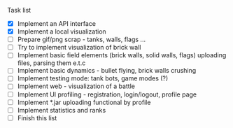 Task list

- [X] Implement an API interface
- [X] Implement a local visualization
- [ ] Prepare gif/png scrap - tanks, walls, flags ...
- [ ] Try to implement visualization of brick wall
- [ ] Implement basic field elements (brick walls, solid walls, flags) uploading files, parsing them e.t.c
- [ ] Implement basic dynamics - bullet flying, brick walls crushing
- [ ] Implement testing mode: tank bots, game modes (?)
- [ ] Implement web - visualization of a battle
- [ ] Implement UI profiling - registration, login/logout, profile page
- [ ] Implement *.jar uploading functional by profile
- [ ] Implement statistics and ranks
- [ ] Finish this list